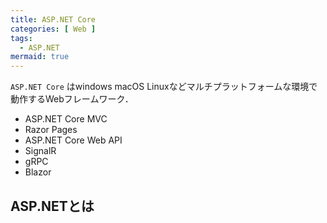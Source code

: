 ```yaml
---
title: ASP.NET Core
categories: [ Web ]
tags:
  - ASP.NET
mermaid: true
---
```



`ASP.NET Core` はwindows macOS Linuxなどマルチプラットフォームな環境で動作するWebフレームワーク．

- ASP.NET Core MVC 
- Razor Pages
- ASP.NET Core Web API
- SignalR
- gRPC
- Blazor


## ASP.NETとは




## 



## 



## 



## 
